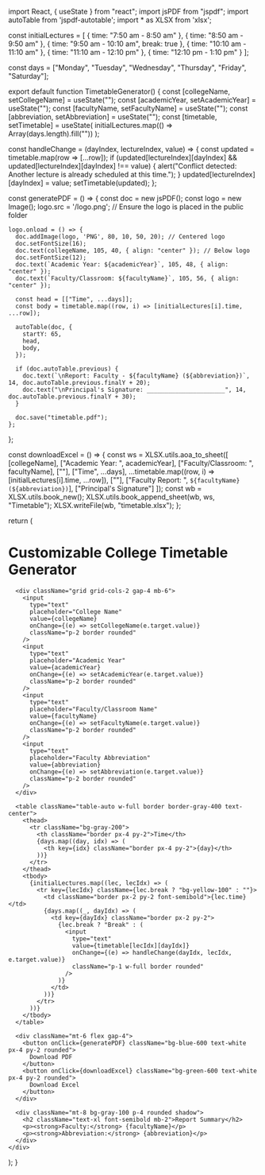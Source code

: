 import React, { useState } from "react";
import jsPDF from "jspdf";
import autoTable from 'jspdf-autotable';
import * as XLSX from 'xlsx';

const initialLectures = [
  { time: "7:50 am - 8:50 am" },
  { time: "8:50 am - 9:50 am" },
  { time: "9:50 am - 10:10 am", break: true },
  { time: "10:10 am - 11:10 am" },
  { time: "11:10 am - 12:10 pm" },
  { time: "12:10 pm - 1:10 pm" }
];

const days = ["Monday", "Tuesday", "Wednesday", "Thursday", "Friday", "Saturday"];

export default function TimetableGenerator() {
  const [collegeName, setCollegeName] = useState("");
  const [academicYear, setAcademicYear] = useState("");
  const [facultyName, setFacultyName] = useState("");
  const [abbreviation, setAbbreviation] = useState("");
  const [timetable, setTimetable] = useState(
    initialLectures.map(() => Array(days.length).fill(""))
  );

  const handleChange = (dayIndex, lectureIndex, value) => {
    const updated = timetable.map(row => [...row]);
    if (updated[lectureIndex][dayIndex] && updated[lectureIndex][dayIndex] !== value) {
      alert("Conflict detected: Another lecture is already scheduled at this time.");
    }
    updated[lectureIndex][dayIndex] = value;
    setTimetable(updated);
  };

  const generatePDF = () => {
    const doc = new jsPDF();
    const logo = new Image();
    logo.src = '/logo.png'; // Ensure the logo is placed in the public folder

    logo.onload = () => {
      doc.addImage(logo, 'PNG', 80, 10, 50, 20); // Centered logo
      doc.setFontSize(16);
      doc.text(collegeName, 105, 40, { align: "center" }); // Below logo
      doc.setFontSize(12);
      doc.text(`Academic Year: ${academicYear}`, 105, 48, { align: "center" });
      doc.text(`Faculty/Classroom: ${facultyName}`, 105, 56, { align: "center" });

      const head = [["Time", ...days]];
      const body = timetable.map((row, i) => [initialLectures[i].time, ...row]);

      autoTable(doc, {
        startY: 65,
        head,
        body,
      });

      if (doc.autoTable.previous) {
        doc.text(`\nReport: Faculty - ${facultyName} (${abbreviation})`, 14, doc.autoTable.previous.finalY + 20);
        doc.text("\nPrincipal's Signature: ______________________", 14, doc.autoTable.previous.finalY + 30);
      }

      doc.save("timetable.pdf");
    };
  };

  const downloadExcel = () => {
    const ws = XLSX.utils.aoa_to_sheet([
      [collegeName],
      ["Academic Year: ", academicYear],
      ["Faculty/Classroom: ", facultyName],
      [""],
      ["Time", ...days],
      ...timetable.map((row, i) => [initialLectures[i].time, ...row]),
      [""],
      ["Faculty Report: ", `${facultyName} (${abbreviation})`],
      ["Principal's Signature"]
    ]);
    const wb = XLSX.utils.book_new();
    XLSX.utils.book_append_sheet(wb, ws, "Timetable");
    XLSX.writeFile(wb, "timetable.xlsx");
  };

  return (
    <div className="p-6 max-w-7xl mx-auto">
      <h1 className="text-3xl font-bold text-white bg-indigo-700 p-4 rounded-2xl shadow mb-6 text-center">
        Customizable College Timetable Generator
      </h1>

      <div className="grid grid-cols-2 gap-4 mb-6">
        <input
          type="text"
          placeholder="College Name"
          value={collegeName}
          onChange={(e) => setCollegeName(e.target.value)}
          className="p-2 border rounded"
        />
        <input
          type="text"
          placeholder="Academic Year"
          value={academicYear}
          onChange={(e) => setAcademicYear(e.target.value)}
          className="p-2 border rounded"
        />
        <input
          type="text"
          placeholder="Faculty/Classroom Name"
          value={facultyName}
          onChange={(e) => setFacultyName(e.target.value)}
          className="p-2 border rounded"
        />
        <input
          type="text"
          placeholder="Faculty Abbreviation"
          value={abbreviation}
          onChange={(e) => setAbbreviation(e.target.value)}
          className="p-2 border rounded"
        />
      </div>

      <table className="table-auto w-full border border-gray-400 text-center">
        <thead>
          <tr className="bg-gray-200">
            <th className="border px-4 py-2">Time</th>
            {days.map((day, idx) => (
              <th key={idx} className="border px-4 py-2">{day}</th>
            ))}
          </tr>
        </thead>
        <tbody>
          {initialLectures.map((lec, lecIdx) => (
            <tr key={lecIdx} className={lec.break ? "bg-yellow-100" : ""}>
              <td className="border px-2 py-2 font-semibold">{lec.time}</td>
              {days.map((_, dayIdx) => (
                <td key={dayIdx} className="border px-2 py-2">
                  {lec.break ? "Break" : (
                    <input
                      type="text"
                      value={timetable[lecIdx][dayIdx]}
                      onChange={(e) => handleChange(dayIdx, lecIdx, e.target.value)}
                      className="p-1 w-full border rounded"
                    />
                  )}
                </td>
              ))}
            </tr>
          ))}
        </tbody>
      </table>

      <div className="mt-6 flex gap-4">
        <button onClick={generatePDF} className="bg-blue-600 text-white px-4 py-2 rounded">
          Download PDF
        </button>
        <button onClick={downloadExcel} className="bg-green-600 text-white px-4 py-2 rounded">
          Download Excel
        </button>
      </div>

      <div className="mt-8 bg-gray-100 p-4 rounded shadow">
        <h2 className="text-xl font-semibold mb-2">Report Summary</h2>
        <p><strong>Faculty:</strong> {facultyName}</p>
        <p><strong>Abbreviation:</strong> {abbreviation}</p>
      </div>
    </div>
  );
}
